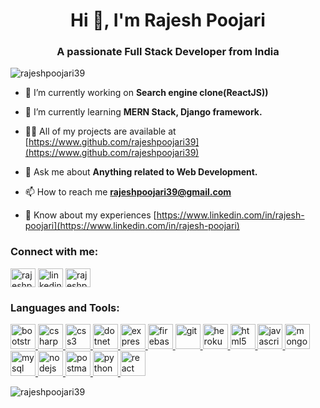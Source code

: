 <h1 align="center">Hi 👋, I'm Rajesh Poojari</h1>
<h3 align="center">A passionate Full Stack Developer from India</h3>

<p align="left"> <img src="https://komarev.com/ghpvc/?username=rajeshpoojari39&label=Profile%20views&color=0e75b6&style=flat" alt="rajeshpoojari39" /> </p>

- 🔭 I’m currently working on **Search engine clone(ReactJS))**

- 🌱 I’m currently learning **MERN Stack, Django framework.**

- 👨‍💻 All of my projects are available at [https://www.github.com/rajeshpoojari39](https://www.github.com/rajeshpoojari39)

- 💬 Ask me about **Anything related to Web Development.**

- 📫 How to reach me **rajeshpoojari39@gmail.com**

- 📄 Know about my experiences [https://www.linkedin.com/in/rajesh-poojari](https://www.linkedin.com/in/rajesh-poojari)

<h3 align="left">Connect with me:</h3>
<p align="left">
<a href="https://codepen.io/rajeshpoojari39" target="blank"><img align="center" src="https://cdn.jsdelivr.net/npm/simple-icons@3.0.1/icons/codepen.svg" alt="rajeshpoojari39" height="30" width="40" /></a>
<a href="https://linkedin.com/in/linkedin.com/in/rajesh-poojari" target="blank"><img align="center" src="https://cdn.jsdelivr.net/npm/simple-icons@3.0.1/icons/linkedin.svg" alt="linkedin.com/in/rajesh-poojari" height="30" width="40" /></a>
<a href="https://instagram.com/rajeshpoojari39" target="blank"><img align="center" src="https://cdn.jsdelivr.net/npm/simple-icons@3.0.1/icons/instagram.svg" alt="rajeshpoojari39" height="30" width="40" /></a>
</p>

<h3 align="left">Languages and Tools:</h3>
<p align="left"> <a href="https://getbootstrap.com" target="_blank"> <img src="https://devicons.github.io/devicon/devicon.git/icons/bootstrap/bootstrap-plain.svg" alt="bootstrap" width="40" height="40"/> </a> <a href="https://www.w3schools.com/cs/" target="_blank"> <img src="https://devicons.github.io/devicon/devicon.git/icons/csharp/csharp-original.svg" alt="csharp" width="40" height="40"/> </a> <a href="https://www.w3schools.com/css/" target="_blank"> <img src="https://devicons.github.io/devicon/devicon.git/icons/css3/css3-original-wordmark.svg" alt="css3" width="40" height="40"/> </a> <a href="https://dotnet.microsoft.com/" target="_blank"> <img src="https://devicons.github.io/devicon/devicon.git/icons/dot-net/dot-net-original-wordmark.svg" alt="dotnet" width="40" height="40"/> </a> <a href="https://expressjs.com" target="_blank"> <img src="https://devicons.github.io/devicon/devicon.git/icons/express/express-original-wordmark.svg" alt="express" width="40" height="40"/> </a> <a href="https://firebase.google.com/" target="_blank"> <img src="https://www.vectorlogo.zone/logos/firebase/firebase-icon.svg" alt="firebase" width="40" height="40"/> </a> <a href="https://git-scm.com/" target="_blank"> <img src="https://www.vectorlogo.zone/logos/git-scm/git-scm-icon.svg" alt="git" width="40" height="40"/> </a> <a href="https://heroku.com" target="_blank"> <img src="https://www.vectorlogo.zone/logos/heroku/heroku-icon.svg" alt="heroku" width="40" height="40"/> </a> <a href="https://www.w3.org/html/" target="_blank"> <img src="https://devicons.github.io/devicon/devicon.git/icons/html5/html5-original-wordmark.svg" alt="html5" width="40" height="40"/> </a> <a href="https://developer.mozilla.org/en-US/docs/Web/JavaScript" target="_blank"> <img src="https://devicons.github.io/devicon/devicon.git/icons/javascript/javascript-original.svg" alt="javascript" width="40" height="40"/> </a> <a href="https://www.mongodb.com/" target="_blank"> <img src="https://devicons.github.io/devicon/devicon.git/icons/mongodb/mongodb-original-wordmark.svg" alt="mongodb" width="40" height="40"/> </a> <a href="https://www.mysql.com/" target="_blank"> <img src="https://devicons.github.io/devicon/devicon.git/icons/mysql/mysql-original-wordmark.svg" alt="mysql" width="40" height="40"/> </a> <a href="https://nodejs.org" target="_blank"> <img src="https://devicons.github.io/devicon/devicon.git/icons/nodejs/nodejs-original-wordmark.svg" alt="nodejs" width="40" height="40"/> </a> <a href="https://postman.com" target="_blank"> <img src="https://www.vectorlogo.zone/logos/getpostman/getpostman-icon.svg" alt="postman" width="40" height="40"/> </a> <a href="https://www.python.org" target="_blank"> <img src="https://devicons.github.io/devicon/devicon.git/icons/python/python-original.svg" alt="python" width="40" height="40"/> </a> <a href="https://reactjs.org/" target="_blank"> <img src="https://devicons.github.io/devicon/devicon.git/icons/react/react-original-wordmark.svg" alt="react" width="40" height="40"/> </a> </p>

<p><img align="center" src="https://github-readme-stats.vercel.app/api/top-langs?username=rajeshpoojari39&show_icons=true&locale=en&layout=compact" alt="rajeshpoojari39" /></p>
